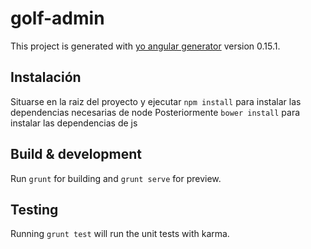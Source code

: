 # golf-admin

This project is generated with [yo angular generator](https://github.com/yeoman/generator-angular)
version 0.15.1.

## Instalación
Situarse en la raiz del proyecto y ejecutar `npm install` para instalar las dependencias necesarias de node
Posteriormente `bower install` para instalar las dependencias de js

## Build & development

Run `grunt` for building and `grunt serve` for preview.

## Testing

Running `grunt test` will run the unit tests with karma.
